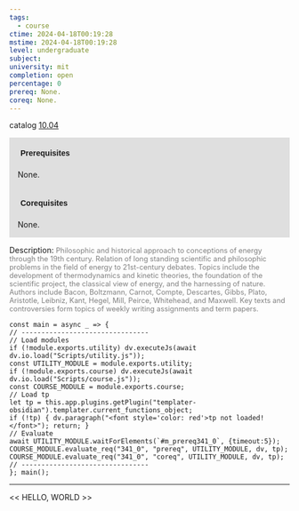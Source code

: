 ```yaml
---
tags:
  - course
ctime: 2024-04-18T00:19:28
mstime: 2024-04-18T00:19:28
level: undergraduate
subject: 
university: mit
completion: open
percentage: 0
prereq: None.
coreq: None.
---
```


catalog [10.04](http://student.mit.edu/catalog/m10a.html#10.04)

<span style="display: block; padding: 15px; background-color: rgb(100, 100, 100, 0.2);"><font id="m_prereq341_0" style="display: block; font-family: Arial, sans-serif; font-weight: bold; padding: 5px">Prerequisites</font><br><span id="prereq341_0">None.</span></span>
<span style="display: block; padding: 15px; background-color: rgb(100, 100, 100, 0.2);"><font id="m_coreq341_0" style="display: block; font-family: Arial, sans-serif; font-weight: bold; padding: 5px">Corequisites</font><br><span id="coreq341_0">None.</span></span>

<font style="">Description:</font>
<font style="color: grey; font-size: 0.8rem;">Philosophic and historical approach to conceptions of energy through the 19th century. Relation of long standing scientific and philosophic problems in the field of energy to 21st-century debates. Topics include the development of thermodynamics and kinetic theories, the foundation of the scientific project, the classical view of energy, and the harnessing of nature. Authors include Bacon, Boltzmann, Carnot, Compte, Descartes, Gibbs, Plato, Aristotle, Leibniz, Kant, Hegel, Mill, Peirce, Whitehead, and Maxwell. Key texts and controversies form topics of weekly writing assignments and term papers.</font>

```dataviewjs
const main = async _ => {
// --------------------------------
// Load modules
if (!module.exports.utility) dv.executeJs(await dv.io.load("Scripts/utility.js"));
const UTILITY_MODULE = module.exports.utility;
if (!module.exports.course) dv.executeJs(await dv.io.load("Scripts/course.js"));
const COURSE_MODULE = module.exports.course;
// Load tp
let tp = this.app.plugins.getPlugin("templater-obsidian").templater.current_functions_object;
if (!tp) { dv.paragraph("<font style='color: red'>tp not loaded!</font>"); return; }
// Evaluate
await UTILITY_MODULE.waitForElements(`#m_prereq341_0`, {timeout:5});
COURSE_MODULE.evaluate_req("341_0", "prereq", UTILITY_MODULE, dv, tp);
COURSE_MODULE.evaluate_req("341_0", "coreq", UTILITY_MODULE, dv, tp);
// --------------------------------
}; main();
```

---

<< HELLO, WORLD >>
